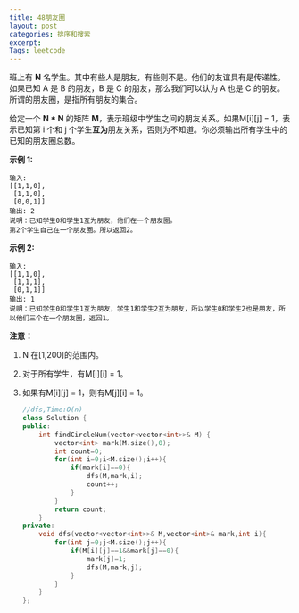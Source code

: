 ```yaml
---
title: 48朋友圈
layout: post
categories: 排序和搜索
excerpt: 
Tags: leetcode
---
```


班上有 **N** 名学生。其中有些人是朋友，有些则不是。他们的友谊具有是传递性。如果已知 A 是 B 的朋友，B 是 C 的朋友，那么我们可以认为 A 也是 C 的朋友。所谓的朋友圈，是指所有朋友的集合。

给定一个 **N \* N** 的矩阵 **M**，表示班级中学生之间的朋友关系。如果M[i][j] = 1，表示已知第 i 个和 j 个学生**互为**朋友关系，否则为不知道。你必须输出所有学生中的已知的朋友圈总数。

**示例 1:**

```
输入: 
[[1,1,0],
 [1,1,0],
 [0,0,1]]
输出: 2 
说明：已知学生0和学生1互为朋友，他们在一个朋友圈。
第2个学生自己在一个朋友圈。所以返回2。
```

**示例 2:**

```
输入: 
[[1,1,0],
 [1,1,1],
 [0,1,1]]
输出: 1
说明：已知学生0和学生1互为朋友，学生1和学生2互为朋友，所以学生0和学生2也是朋友，所以他们三个在一个朋友圈，返回1。
```

**注意：**

1. N 在[1,200]的范围内。

2. 对于所有学生，有M[i][i] = 1。

3. 如果有M[i][j] = 1，则有M[j][i] = 1。

   ```c++
   //dfs,Time:O(n)
   class Solution {
   public:
       int findCircleNum(vector<vector<int>>& M) {
           vector<int> mark(M.size(),0);
           int count=0;
           for(int i=0;i<M.size();i++){
               if(mark[i]==0){
                   dfs(M,mark,i);
                   count++;
               }
           }
           return count;
       }
   private:
       void dfs(vector<vector<int>>& M,vector<int>& mark,int i){
           for(int j=0;j<M.size();j++){
               if(M[i][j]==1&&mark[j]==0){
                   mark[j]=1;
                   dfs(M,mark,j);
               }
           }
       }
   };
   ```

   

